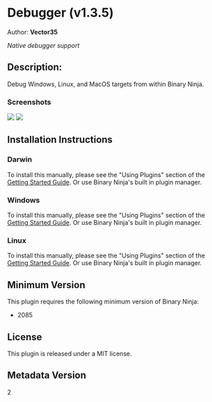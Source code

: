# Debugger (v1.3.5)
Author: **Vector35**

_Native debugger support_

## Description:

Debug Windows, Linux, and MacOS targets from within Binary Ninja.

### Screenshots

![](https://github.com/Vector35/debugger/blob/master/media/gui.png?raw=true)
![](https://github.com/Vector35/debugger/blob/master/media/cli.png?raw=true)




## Installation Instructions

### Darwin

To install this manually, please see the "Using Plugins" section of the [Getting Started Guide](https://docs.binary.ninja/getting-started.html#using-plugins). Or use Binary Ninja's built in plugin manager.

### Windows

To install this manually, please see the "Using Plugins" section of the [Getting Started Guide](https://docs.binary.ninja/getting-started.html#using-plugins). Or use Binary Ninja's built in plugin manager.

### Linux

To install this manually, please see the "Using Plugins" section of the [Getting Started Guide](https://docs.binary.ninja/getting-started.html#using-plugins). Or use Binary Ninja's built in plugin manager.

## Minimum Version

This plugin requires the following minimum version of Binary Ninja:

* 2085


## License

This plugin is released under a MIT license.
## Metadata Version

2
